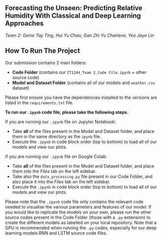 ## **Forecasting the Unseen: Predicting Relative Humidity With Classical and Deep Learning Approaches**
_Team 2: Genie Tay Ting, Hui Yu Chao, Gan Zhi Yu Charlene, Yeo Jaye Lin_

## **How To Run The Project** 
Our submission contains 2 main folders:
- **Code Folder** (contains our `IT1244_Team 2_Code File.ipynb` + other source code)
- **Model and Dataset Folder** (contains all of our models and `weather.csv` dataset)

Please first ensure you have the dependencies installed to the versions are listed in the `requirements.txt` file.

**To run our `.ipynb` code file, please take the following steps.**

If you are running our `.ipynb` file on Jupyter Notebook:
- Take **all** of the files present in the Model and Dataset folder, and place them in the same directory as the `ipynb` file.
- Execute the `.ipynb` in code block order (top to bottom) to load all of our models and view our plots.

If you are running our `.ipynb` file on Google Colab:
- Take **all** of the files present in the Model and Dataset folder, and place them into the _Files_ tab on the left sidebar.
- Take also the `data_processing.py` file present in our Code Folder, and also place it into the _Files_ tab on the left sidebar.
- Execute the `.ipynb` in code block order (top to bottom) to load all of our models and view our plots.

Please note that the `.ipynb` code file only contains the relevant code needed to visualise the various parameters and features of our model. If you would like to replicate the models on your own, please run the other source codes present in the Code Folder (those with a `.py` extension) to create the different models as labelled on your local repository. Note that a GPU is recommended when running the `.py` codes, especially for our deep learning models RNN and LSTM source code files.
